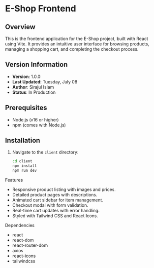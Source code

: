 # E-Shop Frontend

## Overview

This is the frontend application for the E-Shop project, built with React using Vite. It provides an intuitive user interface for browsing products, managing a shopping cart, and completing the checkout process.

## Version Information

- **Version**: 1.0.0
- **Last Updated**: Tuesday, July 08
- **Author**: Sirajul Islam
- **Status**: In Production

## Prerequisites

- Node.js (v16 or higher)
- npm (comes with Node.js)

## Installation

1. Navigate to the `client` directory:
   ```bash
   cd client
   npm install
   npm run dev
   ```

Features

- Responsive product listing with images and prices.
- Detailed product pages with descriptions.
- Animated cart sidebar for item management.
- Checkout modal with form validation.
- Real-time cart updates with error handling.
- Styled with Tailwind CSS and React Icons.

Dependencies

- react
- react-dom
- react-router-dom
- axios
- react-icons
- tailwindcss

